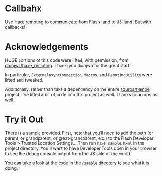 # Callbahx

Use Haxe remoting to communicate from Flash-land to JS-land. But with callbacks!

# Acknowledgements

HUGE portions of this code were lifted, with permission, from [dionjwa/haxe_remoting](https://github.com/dionjwa/haxe_remoting). Thank-you dionjwa for the great start!

In particular, `ExternalAsyncConnection`, `Macros`, and `RemotingUtility` were lifted and tweaked.

Additionally, rather than take a dependency on the entire [aduros/flambe](https://github.com/aduros/flambe) project, I've lifted a bit of code into this project as well. Thanks to aduros as well.

# Try it Out

There is a sample provided. First, note that you'll need to add the path (or parent, or grandparent, or great-grandparent, etc.) to the Flash Developer Tools > Trusted Location Settings... Then run `haxe sample.hxml` in the project directory. You'll want to have Developer Tools open in your browser to see the debug console output from the JS side of the world.

You can take a look at the code in the `/sample` directory to see what it is doing.


